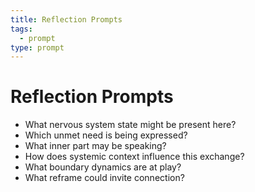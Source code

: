 ```yaml
---
title: Reflection Prompts
tags:
  - prompt
type: prompt
---
```

# Reflection Prompts

- What nervous system state might be present here?
- Which unmet need is being expressed?
- What inner part may be speaking?
- How does systemic context influence this exchange?
- What boundary dynamics are at play?
- What reframe could invite connection?
